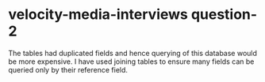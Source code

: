 # velocity-media-interviews question-2

The tables had duplicated fields and hence querying of this database
would be more expensive. I have used joining tables to ensure many fields can
be queried only by their reference field.
